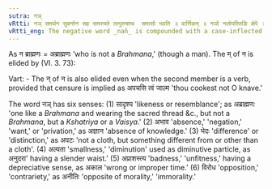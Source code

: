 ```yaml
---
sutra: नञ्
vRtti: नञ् समर्थन सुबन्तेन सह समस्यते तत्पुरुषश्च  समासो भवति ॥ वार्त्तिकम् ॥ नञो नलोपस्तिङि क्षेपे ॥
vRtti_eng: The negative word _nañ_ is compounded with a case-inflected word with which it is in construction, and the compound is _Tat-purusha_.
---
```

As न ब्राह्मणः = अब्राह्मणः ’who is not a _Brahmana_,' (though a man). The म् of न is elided by (VI. 3. 73):

Vart: - The न् of न is also elided even when the second member is a verb, provided that censure is implied as अपचसि त्वं जाल्म 'thou cookest not O knave.'

The word नञ् has six senses: (1) सादृश्य 'likeness or resemblance'; as अब्राह्मणः 'one like a _Brahmana_ and wearing the sacred thread &c., but not a _Brahmana_, but a _Kshatriya_ or a _Vaisya_.' (2) अभाव 'absence,' 'negation,' 'want,' or 'privation,' as अज्ञान 'absence of knowledge.' (3) भेदः 'difference' or 'distinction,' as अपटः 'not a cloth, but something different from or other than a cloth'. (4) अल्पता 'smallness,' 'diminution' used as diminutive particle, as अनुदरा' having a slender waist.' (5) अप्राशस्त्य 'badness,'  'unfitness,' having a depreciative sense, as अकाल 'wrong or improper time.' (6) विरोध 'opposition,' 'contrariety,' as अनीतिः 'opposite of morality,' 'immorality.' 
